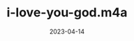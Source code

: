 ---
title: "i-love-you-god.m4a"
spoken: "/assets/spoken/i-love-you-god.m4a"
date: 2023-04-14
layout: spoken
---
